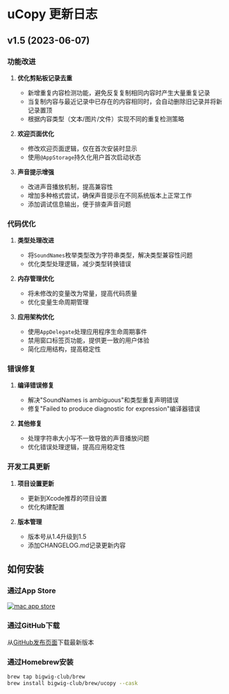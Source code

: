 # uCopy 更新日志

## v1.5 (2023-06-07)

### 功能改进

1. **优化剪贴板记录去重**
   - 新增重复内容检测功能，避免反复复制相同内容时产生大量重复记录
   - 当复制内容与最近记录中已存在的内容相同时，会自动删除旧记录并将新记录置顶
   - 根据内容类型（文本/图片/文件）实现不同的重复检测策略

2. **欢迎页面优化**
   - 修改欢迎页面逻辑，仅在首次安装时显示
   - 使用`@AppStorage`持久化用户首次启动状态

3. **声音提示增强**
   - 改进声音播放机制，提高兼容性
   - 增加多种格式尝试，确保声音提示在不同系统版本上正常工作
   - 添加调试信息输出，便于排查声音问题

### 代码优化

1. **类型处理改进**
   - 将`SoundNames`枚举类型改为字符串类型，解决类型兼容性问题
   - 优化类型处理逻辑，减少类型转换错误

2. **内存管理优化**
   - 将未修改的变量改为常量，提高代码质量
   - 优化变量生命周期管理

3. **应用架构优化**
   - 使用`AppDelegate`处理应用程序生命周期事件
   - 禁用窗口标签页功能，提供更一致的用户体验
   - 简化应用结构，提高稳定性

### 错误修复

1. **编译错误修复**
   - 解决"SoundNames is ambiguous"和类型重复声明错误
   - 修复"Failed to produce diagnostic for expression"编译器错误

2. **其他修复**
   - 处理字符串大小写不一致导致的声音播放问题
   - 优化错误处理逻辑，提高应用稳定性

### 开发工具更新

1. **项目设置更新**
   - 更新到Xcode推荐的项目设置
   - 优化构建配置

2. **版本管理**
   - 版本号从1.4升级到1.5
   - 添加CHANGELOG.md记录更新内容

## 如何安装

### 通过App Store
[![mac app store](https://developer.apple.com/app-store/marketing/guidelines/images/badge-download-on-the-mac-app-store.svg)](https://apps.apple.com/cn/app/ucopy/id6444760480?l=en&mt=12)

### 通过GitHub下载
从[GitHub发布页面](https://github.com/FaiChou/uCopy/releases)下载最新版本

### 通过Homebrew安装
```bash
brew tap bigwig-club/brew
brew install bigwig-club/brew/ucopy --cask
``` 